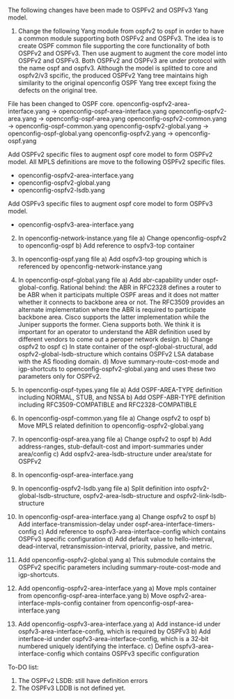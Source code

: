 The following changes have been made to OSPFv2 and OSPFv3 Yang model.

1. Change the following Yang module from ospfv2 to ospf in order to have a common module supporting both OSPFv2 and OSPFv3. The idea is to create OSPF common file supporting the core functionality of both OSPFv2 and OSPFv3. Then use augment to augment the core model into OSPFv2 and OSPFv3. Both OSPFv2 and OSPFv3 are under protocol with the name ospf and ospfv3. Although the model is splitted to core and ospfv2/v3 spcific, the produced OSPFv2 Yang tree maintains high similarity to the original openconfig OSPF Yang tree except fixing the defects on the original tree.

File has been changed to OSPF core.
openconfig-ospfv2-area-interface.yang -> openconfig-ospf-area-interface.yang
openconfig-ospfv2-area.yang           -> openconfig-ospf-area.yang
openconfig-ospfv2-common.yang         -> openconfig-ospf-common.yang
openconfig-ospfv2-global.yang         -> openconfig-ospf-global.yang
openconfig-ospfv2.yang                -> openconfig-ospf.yang

Add OSPFv2 specific files to augment ospf core model to form OSPFv2 model. All MPLS definitions are move to the following OSPFv2 specific files.
- openconfig-ospfv2-area-interface.yang
- openconfig-ospfv2-global.yang
- openconfig-ospfv2-lsdb.yang

Add OSPFv3 specific files to augment ospf core model to form OSPFv3 model.
- openconfig-ospfv3-area-interface.yang 

2. In openconfig-network-instance.yang file
  a) Change openconfig-ospfv2 to openconfig-ospf
  b) Add reference to ospfv3-top container 

3. In openconfig-ospf.yang file
  a) Add ospfv3-top grouping which is referenced by openconfig-network-instance.yang

4. In openconfig-ospf-global.yang file
  a) Add abr-capability under ospf-global-config. Rational behind: the ABR in RFC2328 defines a router to be ABR when it participats multiple OSPF areas and it does not matter whether it connects to backbone area or not. The RFC3509 provides an alternate implementation where the ABR is required to participate backbone area. Cisco supports the latter implementation while the Juniper supports the former. Ciena supports both. We think it is important for an operator to understand the ABR definition used by different vendors to come out a peroper network design.
  b) Change ospfv2 to ospf
  c) In state container of the ospf-global-structural, add ospfv2-global-lsdb-structure which contains OSPFv2 LSA database with the AS flooding domain.  d) Move summary-route-cost-mode and igp-shortcuts to openconfig-ospfv2-global.yang and uses these two parameters only for OSPFv2.

5. In openconfig-ospf-types.yang file
  a) Add OSPF-AREA-TYPE definition including NORMAL, STUB, and NSSA
  b) Add OSPF-ABR-TYPE definition including RFC3509-COMPATIBLE and RFC2328-COMPATIBLE

6. In openconfig-ospf-common.yang file
  a) Change ospfv2 to ospf
  b) Move MPLS related definition to openconfig-ospfv2-global.yang

7. In openconfig-ospf-area.yang file
  a) Change ospfv2 to ospf
  b) Add address-ranges, stub-default-cost and import-summaries under area/config 
  c) Add ospfv2-area-lsdb-structure under area/state for OSPFv2

8. In openconfig-ospf-area-interface.yang

9. In openconfig-ospfv2-lsdb.yang file
  a) Split definition into ospfv2-global-lsdb-structure, ospfv2-area-lsdb-structure and ospfv2-link-lsdb-structure

10. In openconfig-ospf-area-interface.yang
  a) Change ospfv2 to ospf
  b) Add interface-transmission-delay under ospf-area-interface-timers-config
  c) Add reference to ospfv3-area-interface-config which contains OSPFv3 specific configuration
  d) Add default value to hello-interval, dead-interval, retransmission-interval, priority, passive, and metric.

11. Add openconfig-ospfv2-global.yang
  a) This submodule contains the OSPFv2 specific parameters including summary-route-cost-mode and igp-shortcuts.

12. Add openconfig-ospfv2-area-interface.yang
  a) Move mpls container from openconfig-ospf-area-interface.yang
  b) Move ospfv2-area-interface-mpls-config container from openconfig-ospf-area-interface.yang

13. Add openconfig-ospfv3-area-interface.yang
  a) Add instance-id under ospfv3-area-interface-config, which is required by OSPFv3
  b) Add interface-id under ospfv3-area-interface-config, which is a 32-bit numbered uniquely identifying the interface.
  c) Define ospfv3-area-interface-config which contains OSPFv3 specific configuration


To-DO list:
1. The OSPFv2 LSDB: still have definition errors
2. The OSPFv3 LDDB is not defined yet.
